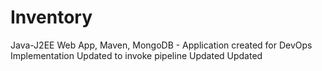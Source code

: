 # Inventory
 Java-J2EE Web App, Maven, MongoDB - Application created for DevOps Implementation
 Updated to invoke pipeline
 Updated
 Updated

